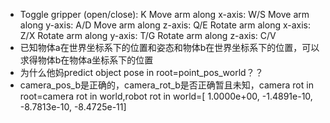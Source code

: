 - Toggle gripper (open/close): K
  	Move arm along x-axis: W/S
  	Move arm along y-axis: A/D
  	Move arm along z-axis: Q/E
  	Rotate arm along x-axis: Z/X
  	Rotate arm along y-axis: T/G
  	Rotate arm along z-axis: C/V
- 已知物体a在世界坐标系下的位置和姿态和物体b在世界坐标系下的位置，可以求得物体b在物体a坐标系下的位置
- 为什么他妈predict object pose in root=point_pos_world？？
- camera_pos_b是正确的，camera_rot_b是否正确暂且未知，camera rot in root=camera rot in world,robot rot in world=[ 1.0000e+00, -1.4891e-10, -8.7813e-10, -8.4725e-11]